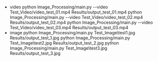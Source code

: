 * video 
python Image_Processing/main.py --video Test_Video/video_test_01.mp4 Results/output_test_01.mp4
python Image_Processing/main.py --video Test_Video/video_test_02.mp4 Results/output_test_02.mp4
python Image_Processing/main.py --video Test_Video/video_test_03.mp4 Results/output_test_03.mp4
* image
python Image_Processing/main.py Test_Image\test1.jpg Results/output_test_1.jpg
python Image_Processing/main.py Test_Image\test2.jpg Results/output_test_2.jpg
python Image_Processing/main.py Test_Image\test3.jpg Results/output_test_3.jpg